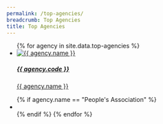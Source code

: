 ```yaml
---
permalink: /top-agencies/
breadcrumb: Top Agencies
title: Top Agencies
---
```


<ul class="block-grid">
  {%   for agency in site.data.top-agencies   %}
    <li class="grid-item" >
        <a href="{{ agency.website }}"><img src= "{{ agency.image-url }}" alt="{{ agency.name }}" />
          <h5>{{ agency.code }}</h5>
          <p>{{ agency.name }}</p>         
        </a>        
    </li> 
    {% if agency.name == "People's Association" %}
    <li class="grid-item filter"></li>
    {% endif %}
  {% endfor %}   
</ul>
